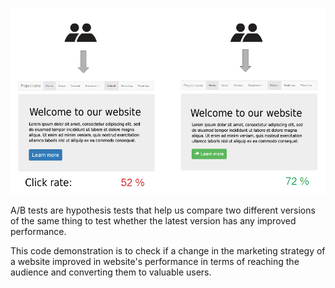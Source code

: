 
![Alt text](A-B_testing_example.png)


A/B tests are hypothesis tests that help us compare two different versions of the same thing to test whether the latest version has any improved performance.

This code demonstration is to check if a change in the marketing strategy of a website improved in website's performance in terms of reaching the audience and converting them to valuable users.

